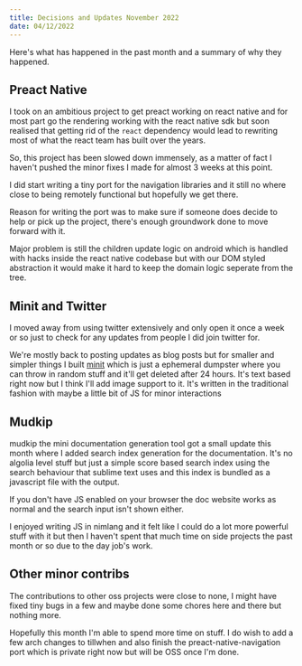```yaml
---
title: Decisions and Updates November 2022
date: 04/12/2022
---
```


Here's what has happened in the past month and a summary of why they happened.

## Preact Native

I took on an ambitious project to get preact working on react native and for most part go the rendering working with the react native sdk but soon
realised that getting rid of the `react` dependency would lead to rewriting most of what the react team has built over the years.

So, this project has been slowed down immensely, as a matter of fact I haven't pushed the minor fixes I made for almost 3 weeks at this point.

I did start writing a tiny port for the navigation libraries and it still no where close to being remotely functional but hopefully we get there.

Reason for writing the port was to make sure if someone does decide to help or pick up the project, there's enough groundwork done to move forward
with it.

Major problem is still the children update logic on android which is handled with hacks inside the react native codebase but with our DOM styled
abstraction it would make it hard to keep the domain logic seperate from the tree.

## Minit and Twitter

I moved away from using twitter extensively and only open it once a week or so just to check for any updates from people I did join twitter for.

We're mostly back to posting updates as blog posts but for smaller and simpler things I built [minit](https://minit.barelyhuman.xyz) which is just a
ephemeral dumpster where you can throw in random stuff and it'll get deleted after 24 hours. It's text based right now but I think I'll add image
support to it. It's written in the traditional fashion with maybe a little bit of JS for minor interactions

## Mudkip

mudkip the mini documentation generation tool got a small update this month where I added search index generation for the documentation. It's no
algolia level stuff but just a simple score based search index using the search behaviour that sublime text uses and this index is bundled as a
javascript file with the output.

If you don't have JS enabled on your browser the doc website works as normal and the search input isn't shown either.

I enjoyed writing JS in nimlang and it felt like I could do a lot more powerful stuff with it but then I haven't spent that much time on side projects
the past month or so due to the day job's work.

## Other minor contribs

The contributions to other oss projects were close to none, I might have fixed tiny bugs in a few and maybe done some chores here and there but
nothing more.

Hopefully this month I'm able to spend more time on stuff. I do wish to add a few arch changes to tillwhen and also finish the
preact-native-navigation port which is private right now but will be OSS once I'm done.
